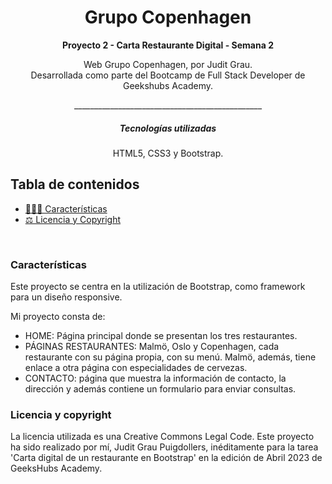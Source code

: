 <h1 align="center"> Grupo Copenhagen</h1>


__<p align="center">Proyecto 2 - Carta Restaurante Digital - Semana 2</p>__

<p align="center">Web Grupo Copenhagen, por Judit Grau.
<br>
Desarrollada como parte del Bootcamp de Full Stack Developer de Geekshubs Academy.</p>
<p align="center">_______________________________________________</p>


<h5 align="center"> Tecnologías utilizadas</h1>

<p align="center">HTML5, CSS3 y Bootstrap.

## Tabla de contenidos

- [👩🏻‍💻 Características](#Características)
- [⚖️ Licencia y Copyright](#licencia-y-copyright)
<br>

### Características 

Este proyecto se centra en la utilización de Bootstrap, como framework para un diseño responsive.

Mi proyecto consta de:

- HOME: Página principal donde se presentan los tres restaurantes.
- PÁGINAS RESTAURANTES: Malmö, Oslo y Copenhagen, cada restaurante con su página propia, con su menú. Malmö, además, tiene enlace a otra página con especialidades de cervezas.
- CONTACTO: página que muestra la información de contacto, la dirección y además contiene un formulario para enviar consultas.

### Licencia y copyright
La licencia utilizada es una Creative Commons Legal Code.
Este proyecto ha sido realizado por mí, Judit Grau Puigdollers, inéditamente para la tarea 'Carta digital de un restaurante en Bootstrap' en la edición de Abril 2023 de GeeksHubs Academy.





